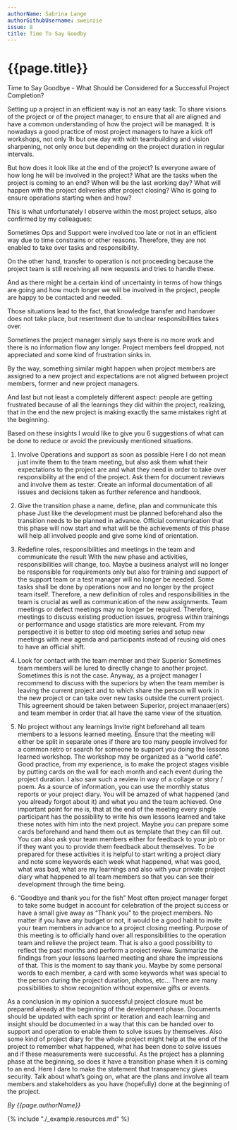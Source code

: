 ```yaml
---
authorName: Sabrina Lange
authorGithubUsername: sweinzie
issue: 8
title: Time To Say Goodby
---
```

# {{page.title}}

Time to Say Goodbye - What Should be Considered for a Successful Project Completion? 

Setting up a project in an efficient way is not an easy task: To share visions of the project or of the project manager, to ensure that all are aligned and have a common understanding of how the project will be managed. It is nowadays a good practice of most project managers to have a kick off workshops, not only 1h but one day with with teambuilding and vision sharpening, not only once but depending on the project duration in regular intervals. 

But how does it look like at the end of the project? Is everyone aware of how long he will be involved in the project? What are the tasks when the project is coming to an end? When will be the last working day? What will happen with the project deliveries after project closing? Who is going to ensure operations starting when and how?

This is what unfortunately I observe within the most project setups, also confirmed by my colleagues:

Sometimes Ops and Support were involved too late or not in an efficient way due to time constrains or other reasons. Therefore, they are not enabled to take over tasks and responsibility.
 
On the other hand, transfer to operation is not proceeding because the project team is still receiving all new requests and tries to handle these. 
 
And as there might be a certain kind of uncertainty in terms of how things are going and how much longer we will be involved in the project, people are happy to be contacted and needed.

Those situations lead to the fact, that knowledge transfer and handover does not take place, but resentment due to unclear responsibilities takes over.

Sometimes the project manager simply says there is no more work and there is no information flow any longer. Project members feel dropped, not appreciated and some kind of frustration sinks in. 
 
By the way, something similar might happen when project members are assigned to a new project and expectations are not aligned between project members, former and new project managers.
 
And last but not least a completely different aspect: people are getting frustrated because of all the learnings they did within the project, realizing, that in the end the new project is making exactly the same mistakes right at the beginning.
 
Based on these insights I would like to give you 6 suggestions of what can be done to reduce or avoid the previously mentioned situations.
 
1. Involve Operations and support as soon as possible
Here I do not mean just invite them to the team meeting, but also ask them what their expectations to the project are and what they need in order to take over responsibility at the end of the project. Ask them for document reviews and involve them as tester. Create an informal documentation of all issues and decisions taken as further reference and handbook. 
 
2. Give the transition phase a name, define, plan and communicate this phase
Just like the development must be planned beforehand  also the transition needs to be planned in advance. Official communication that this phase will now start and what will be the achievements of this phase will help all involved people and give some kind of orientation.
 
3. Redefine roles, responsibilities and meetings in the team and communicate the result
With the new phase and activities, responsibilities will change, too. Maybe a business analyst will no longer be responsible for requirements only but also for training and support of the support team or a test manager will no longer be needed. Some tasks shall be done by operations now and no longer by the project team itself. Therefore, a new definition of roles and responsibilities in the team is crucial as well as communication of the new assignments. Team meetings or defect meetings may no longer be required. Therefore, meetings to discuss existing production issues, progress within trainings or performance and usage statistics are more relevant. From my perspective it is better to stop old meeting series and setup new meetings with new agenda and participants instead of reusing old ones to have an official shift.
 
4. Look for contact with the team member and their Superior
Sometimes team members will be lured to directly change to another project. Sometimes this is not the case. Anyway, as a project manager I recommend to discuss with the superiors by when the team member is leaving the current project and to which share the person will work in the new project or can take over new tasks outside the current project. This agreement should be taken between Superior, project manaaer(ers) and team member in order that all have the same view of the situation.
 
5. No project without any learnings
Invite right beforehand all team members to a lessons learned meeting. Ensure that the meeting will either be split in separate ones if there are too many people involved for a common retro or search for someone to support you doing the lessons learned workshop. The workshop may be organized as a “world café”. Good practice, from my experience, is to make the project stages visible by putting cards on the wall for each month and each event during the project duration. I also saw such a review in way of a collage or story / poem. As a source of information, you can use the monthly status reports or your project diary. You will be amazed of what happened (and you already forgot about it) and what you and the team achieved. One important point for me is, that at the end of the meeting every single participant has the possibility to write his own lessons learned and take these notes with him into the next project. Maybe you can prepare some cards beforehand and hand them out as template that they can fill out. You can also ask your team members either for feedback to your job or if they want you to provide them feedback about themselves. To be prepared for these activities it is helpful to start writing a project diary and note some keywords each week what happened, what was good, what was bad, what are my learnings and also with your private project diary what happened to all team members so that you can see their development through the time being.

 6. “Goodbye and thank you for the fish”
Most often project manager forget to take some budget in account for celebration of the project success or have a small give away as “Thank you” to the project members. No matter if you have any budget or not, it would be a good habit to invite your team members in advance to a project closing meeting. Purpose of this meeting is to officially hand over all responsibilities to the operation team and relieve the project team. That is also a good possibility to reflect the past months and perform a project review. Summarize the findings from your lessons learned meeting and share the impressions of that. This is the moment to say thank you. Maybe by some personal words to each member, a card with some keywords what was special to the person during the project duration, photos, etc... There are many possibilities to show recognition without expensive gifts or events.
 
As a conclusion in my opinion a successful project closure must be prepared already at the beginning of the development phase. Documents should be updated with each sprint or iteration and each learning and insight should be documented in a way that this can be handed over to support and operation to enable them to solve issues by themselves. Also some kind of project diary for the whole project might help at the end of the project to remember what happened, what has been done to solve issues and if these measurements were successful. As the project has a planning phase at the beginning, so does it have a transition phase when it is coming to an end. Here I dare to make the statement that transparency gives security. Talk about what’s going on, what are the plans and involve all team members and stakeholders as you have (hopefully) done at the beginning of the project.

*By {{page.authorName}}*

{% include "./_example.resources.md" %}

